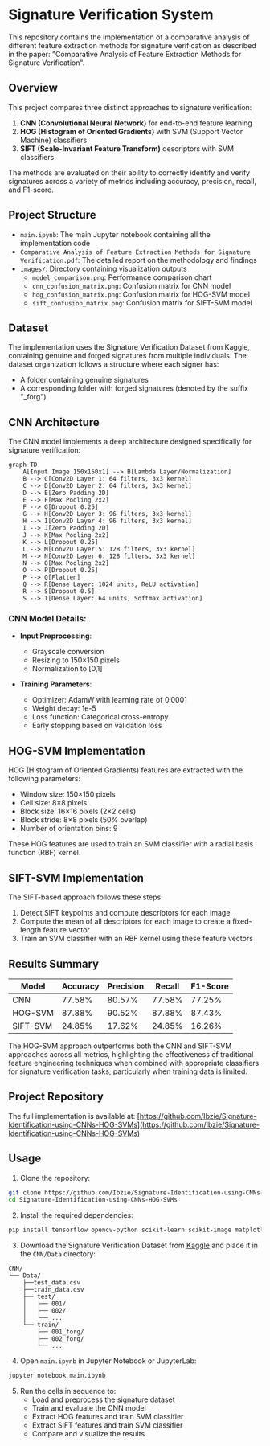 # Signature Verification System

This repository contains the implementation of a comparative analysis of different feature extraction methods for signature verification as described in the paper: "Comparative Analysis of Feature Extraction Methods for Signature Verification".

## Overview

This project compares three distinct approaches to signature verification:
1. **CNN (Convolutional Neural Network)** for end-to-end feature learning
2. **HOG (Histogram of Oriented Gradients)** with SVM (Support Vector Machine) classifiers
3. **SIFT (Scale-Invariant Feature Transform)** descriptors with SVM classifiers

The methods are evaluated on their ability to correctly identify and verify signatures across a variety of metrics including accuracy, precision, recall, and F1-score.

## Project Structure

- `main.ipynb`: The main Jupyter notebook containing all the implementation code
- `Comparative Analysis of Feature Extraction Methods for Signature Verification.pdf`: The detailed report on the methodology and findings
- `images/`: Directory containing visualization outputs
  - `model_comparison.png`: Performance comparison chart
  - `cnn_confusion_matrix.png`: Confusion matrix for CNN model
  - `hog_confusion_matrix.png`: Confusion matrix for HOG-SVM model
  - `sift_confusion_matrix.png`: Confusion matrix for SIFT-SVM model

## Dataset

The implementation uses the Signature Verification Dataset from Kaggle, containing genuine and forged signatures from multiple individuals. The dataset organization follows a structure where each signer has:
- A folder containing genuine signatures
- A corresponding folder with forged signatures (denoted by the suffix "_forg")

## CNN Architecture

The CNN model implements a deep architecture designed specifically for signature verification:

```mermaid
graph TD
    A[Input Image 150x150x1] --> B[Lambda Layer/Normalization]
    B --> C[Conv2D Layer 1: 64 filters, 3x3 kernel]
    C --> D[Conv2D Layer 2: 64 filters, 3x3 kernel]
    D --> E[Zero Padding 2D]
    E --> F[Max Pooling 2x2]
    F --> G[Dropout 0.25]
    G --> H[Conv2D Layer 3: 96 filters, 3x3 kernel]
    H --> I[Conv2D Layer 4: 96 filters, 3x3 kernel]
    I --> J[Zero Padding 2D]
    J --> K[Max Pooling 2x2]
    K --> L[Dropout 0.25]
    L --> M[Conv2D Layer 5: 128 filters, 3x3 kernel]
    M --> N[Conv2D Layer 6: 128 filters, 3x3 kernel]
    N --> O[Max Pooling 2x2]
    O --> P[Dropout 0.25]
    P --> Q[Flatten]
    Q --> R[Dense Layer: 1024 units, ReLU activation]
    R --> S[Dropout 0.5]
    S --> T[Dense Layer: 64 units, Softmax activation]
```

### CNN Model Details:
- **Input Preprocessing**:
  - Grayscale conversion
  - Resizing to 150×150 pixels
  - Normalization to [0,1]
  
- **Training Parameters**:
  - Optimizer: AdamW with learning rate of 0.0001
  - Weight decay: 1e-5
  - Loss function: Categorical cross-entropy
  - Early stopping based on validation loss

## HOG-SVM Implementation

HOG (Histogram of Oriented Gradients) features are extracted with the following parameters:
- Window size: 150×150 pixels
- Cell size: 8×8 pixels
- Block size: 16×16 pixels (2×2 cells)
- Block stride: 8×8 pixels (50% overlap)
- Number of orientation bins: 9

These HOG features are used to train an SVM classifier with a radial basis function (RBF) kernel.

## SIFT-SVM Implementation

The SIFT-based approach follows these steps:
1. Detect SIFT keypoints and compute descriptors for each image
2. Compute the mean of all descriptors for each image to create a fixed-length feature vector
3. Train an SVM classifier with an RBF kernel using these feature vectors

## Results Summary

| Model     | Accuracy | Precision | Recall  | F1-Score |
|-----------|----------|-----------|---------|----------|
| CNN       | 77.58%   | 80.57%    | 77.58%  | 77.25%   |
| HOG-SVM   | 87.88%   | 90.52%    | 87.88%  | 87.43%   |
| SIFT-SVM  | 24.85%   | 17.62%    | 24.85%  | 16.26%   |

The HOG-SVM approach outperforms both the CNN and SIFT-SVM approaches across all metrics, highlighting the effectiveness of traditional feature engineering techniques when combined with appropriate classifiers for signature verification tasks, particularly when training data is limited.

## Project Repository

The full implementation is available at: [https://github.com/Ibzie/Signature-Identification-using-CNNs-HOG-SVMs](https://github.com/Ibzie/Signature-Identification-using-CNNs-HOG-SVMs)

## Usage

1. Clone the repository:
```bash
git clone https://github.com/Ibzie/Signature-Identification-using-CNNs-HOG-SVMs.git
cd Signature-Identification-using-CNNs-HOG-SVMs
```

2. Install the required dependencies:
```bash
pip install tensorflow opencv-python scikit-learn scikit-image matplotlib numpy pandas
```

3. Download the Signature Verification Dataset from [Kaggle](https://www.kaggle.com/datasets/robinreni/signature-verification-dataset) and place it in the `CNN/Data` directory:
```
CNN/
└── Data/
    ├──test_data.csv
    ├──train_data.csv
    ├── test/
    │   ├── 001/
    │   ├── 002/
    │   └── ...
    └── train/
        ├── 001_forg/
        ├── 002_forg/
        └── ...
```

4. Open `main.ipynb` in Jupyter Notebook or JupyterLab:
```bash
jupyter notebook main.ipynb
```

5. Run the cells in sequence to:
   - Load and preprocess the signature dataset
   - Train and evaluate the CNN model
   - Extract HOG features and train SVM classifier
   - Extract SIFT features and train SVM classifier
   - Compare and visualize the results
